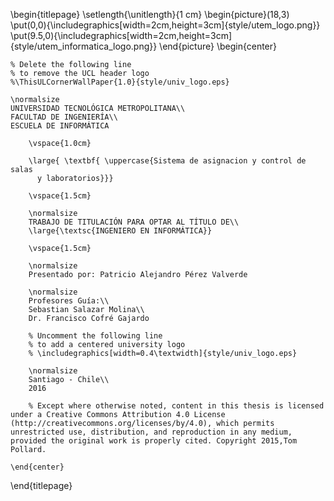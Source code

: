 <!--
This is the Latex-heavy title page.
People outside UCL may want to remove the header logo
and add the centred logo
-->

\begin{titlepage}
  \setlength{\unitlength}{1 cm}
  \begin{picture}(18,3)
    \put(0,0){\includegraphics[width=2cm,height=3cm]{style/utem_logo.png}}
    \put(9.5,0){\includegraphics[width=2cm,height=3cm]{style/utem_informatica_logo.png}}
  \end{picture}
    \begin{center}

    % Delete the following line
    % to remove the UCL header logo
    %\ThisULCornerWallPaper{1.0}{style/univ_logo.eps}

    \normalsize
    UNIVERSIDAD TECNOLÓGICA METROPOLITANA\\
    FACULTAD DE INGENIERÍA\\
    ESCUELA DE INFORMÁTICA

        \vspace{1.0cm}

        \large{ \textbf{ \uppercase{Sistema de asignacion y control de salas
          y laboratorios}}}

        \vspace{1.5cm}

        \normalsize
        TRABAJO DE TITULACIÓN PARA OPTAR AL TÍTULO DE\\
        \large{\textsc{INGENIERO EN INFORMÁTICA}}

        \vspace{1.5cm}

        \normalsize
        Presentado por: Patricio Alejandro Pérez Valverde

        \normalsize
        Profesores Guía:\\
        Sebastian Salazar Molina\\
        Dr. Francisco Cofré Gajardo

        % Uncomment the following line
        % to add a centered university logo
        % \includegraphics[width=0.4\textwidth]{style/univ_logo.eps}

        \normalsize
        Santiago - Chile\\
        2016

        % Except where otherwise noted, content in this thesis is licensed under a Creative Commons Attribution 4.0 License (http://creativecommons.org/licenses/by/4.0), which permits unrestricted use, distribution, and reproduction in any medium, provided the original work is properly cited. Copyright 2015,Tom Pollard.

    \end{center}
\end{titlepage}
